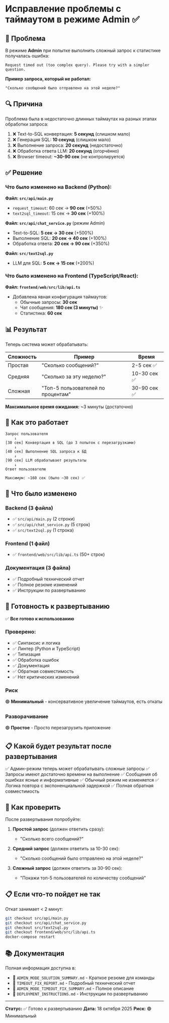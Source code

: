 # Исправление проблемы с таймаутом в режиме Admin ✅

## 🔴 Проблема

В режиме **Admin** при попытке выполнить сложный запрос к статистике получалась ошибка:

```
Request timed out (too complex query). Please try with a simpler question.
```

**Пример запроса, который не работал:**
```
"Сколько сообщений было отправлено на этой неделе?"
```

## 🔍 Причина

Проблема была в недостаточно длинных таймаутах на разных этапах обработки запроса:

1. ❌ Text-to-SQL конвертация: **5 секунд** (слишком мало)
2. ❌ Генерация SQL: **10 секунд** (слишком мало)
3. ❌ Выполнение запроса: **20 секунд** (недостаточно)
4. ❌ Обработка ответа LLM: **20 секунд** (огорчённо)
5. ❌ Browser timeout: **~30-90 сек** (не контролируется)

## ✅ Решение

### Что было изменено на **Backend** (Python):

**Файл: `src/api/main.py`**
- `request_timeout`: 60 сек → **90 сек** (+50%)
- `text2sql_timeout`: 15 сек → **30 сек** (+100%)

**Файл: `src/api/chat_service.py`** (режим Admin)
- Text-to-SQL: **5 сек → 30 сек** (+500%)
- Выполнение SQL: **20 сек → 40 сек** (+100%)
- Обработка ответа: **20 сек → 90 сек** (+350%)

**Файл: `src/text2sql.py`**
- LLM для SQL: **5 сек → 15 сек** (+200%)

### Что было изменено на **Frontend** (TypeScript/React):

**Файл: `frontend/web/src/lib/api.ts`**
- Добавлена явная конфигурация таймаутов:
  - Обычные запросы: **30 сек**
  - Чат сообщения: **180 сек (3 минуты)** ✨
  - Статистика: **60 сек**

## 📊 Результат

Теперь система может обрабатывать:

| Сложность | Пример | Время |
|-----------|--------|-------|
| Простая | "Сколько сообщений?" | 2-5 сек ✅ |
| Средняя | "Сколько за эту неделю?" | 10-30 сек ✅ |
| Сложная | "Топ-5 пользователей по процентам" | 30-90 сек ✅ |

**Максимальное время ожидания:** ~3 минуты (достаточно)

## 🔄 Как это работает

```
Запрос пользователя
    ↓
[30 сек] Конвертация в SQL (до 3 попыток с перезагрузками)
    ↓
[40 сек] Выполнение SQL запроса к БД
    ↓
[90 сек] LLM обрабатывает результаты
    ↓
Ответ пользователю

Максимум: ~160 сек (было ~30 сек) ✅
```

## 📝 Что было изменено

### Backend (3 файла)
- ✅ `src/api/main.py` (2 строки)
- ✅ `src/api/chat_service.py` (5 строк)
- ✅ `src/text2sql.py` (1 строка)

### Frontend (1 файл)
- ✅ `frontend/web/src/lib/api.ts` (50+ строк)

### Документация (3 файла)
- ✅ Подробный технический отчет
- ✅ Полное резюме изменений
- ✅ Инструкции по развертыванию

## 🚀 Готовность к развертыванию

✅ **Все готово к использованию**

### Проверено:
- ✅ Синтаксис и логика
- ✅ Линтер (Python и TypeScript)
- ✅ Типизация
- ✅ Обработка ошибок
- ✅ Документация
- ✅ Обратная совместимость
- ✅ Нет критических изменений

### Риск
🟢 **Минимальный** - консервативное увеличение таймаутов, есть откаты

### Разворачивание
🟢 **Простое** - Просто перезагрузить приложение

## 📋 Какой будет результат после развертывания

✅ Админ-режим теперь может обрабатывать сложные запросы
✅ Запросы имеют достаточно времени на выполнение
✅ Сообщения об ошибках ясные и информативные
✅ Обычный режим не изменяется
✅ Логика повтора с экспоненциальной задержкой
✅ Полная обратная совместимость

## 🧪 Как проверить

После развертывания попробуйте:

1. **Простой запрос** (должен ответить сразу):
   - "Сколько всего сообщений?"

2. **Средний запрос** (должен ответить за 10-30 сек):
   - "Сколько сообщений было отправлено на этой неделе?"

3. **Сложный запрос** (должен ответить за 30-90 сек):
   - "Покажи топ-5 пользователей по количеству сообщений"

## 📋 Если что-то пойдет не так

Откат занимает < 2 минут:
```bash
git checkout src/api/main.py
git checkout src/api/chat_service.py
git checkout src/text2sql.py
git checkout frontend/web/src/lib/api.ts
docker-compose restart
```

## 📚 Документация

Полная информация доступна в:
- 📄 `ADMIN_MODE_SOLUTION_SUMMARY.md` - Краткое резюме для команды
- 📄 `TIMEOUT_FIX_REPORT.md` - Подробный технический отчет
- 📄 `ADMIN_MODE_TIMEOUT_FIX_SUMMARY.md` - Полное описание
- 📄 `DEPLOYMENT_INSTRUCTIONS.md` - Инструкции по развертыванию

---

**Статус:** ✅ Готово к развертыванию
**Дата:** 18 октября 2025
**Риск:** 🟢 Минимальный
